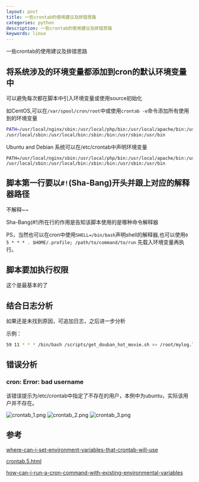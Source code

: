 ```yaml
---
layout: post
title: 一些crontab的使用建议及排错思路
categories: python
description: 一些crontab的使用建议及排错思路
keywords: linux
---
```


一些crontab的使用建议及排错思路

## 将系统涉及的环境变量都添加到cron的默认环境变量中

可以避免每次都在脚本中引入环境变量或使用source初始化

如CentOS,可以在`/var/spool/cron/root`中或使用`crontab -e`命令添加所有使用到的环境变量
``` bash
PATH=/usr/local/nginx/sbin:/usr/local/php/bin:/usr/local/apache/bin:/usr/local/mysql/bin:
/usr/local/sbin:/usr/local/bin:/sbin:/bin:/usr/sbin:/usr/bin
```
Ubuntu and Debian 系统可以在/etc/crontab中声明环境变量

```
PATH=/usr/local/nginx/sbin:/usr/local/php/bin:/usr/local/apache/bin:/usr/local/mysql/bin:
/usr/local/sbin:/usr/local/bin:/sbin:/bin:/usr/sbin:/usr/bin
```


## 脚本第一行要以`#!`(Sha-Bang)开头并跟上对应的解释器路径

不解释~~

Sha-Bang(#!)所在行的作用是告知该脚本使用的是哪种命令解释器

PS，当然也可以在cron中使用`SHELL=/bin/bash`声明shell的解释器,也可以使用`0 5 * * * . $HOME/.profile; /path/to/command/to/run`
先载入环境变量再执行。

## 脚本要加执行权限

这个是最基本的了

## 结合日志分析

如果还是未找到原因，可追加日志，之后进一步分析

示例：
``` bash
59 11 * * * /bin/bash /scripts/get_douban_hot_movie.sh >> /root/mylog.log 2>&1
```
## 错误分析

### cron: Error: bad username

该错误提示为/etc/crontab中指定了不存在的用户，本例中为ubuntu，实际该用户并不存在。

![crontab_1.png](https://i.loli.net/2018/08/28/5b8420ddc0988.png)
![crontab_2.png](https://i.loli.net/2018/08/28/5b8420ddb844b.png)
![crontab_3.png](https://i.loli.net/2018/08/28/5b8420ddacc8c.png)

## 参考

[where-can-i-set-environment-variables-that-crontab-will-use](https://stackoverflow.com/questions/2229825/where-can-i-set-environment-variables-that-crontab-will-use)

[crontab.5.html](http://manpages.ubuntu.com/manpages/xenial/en/man5/crontab.5.html)

[how-can-i-run-a-cron-command-with-existing-environmental-variables](https://unix.stackexchange.com/questions/27289/how-can-i-run-a-cron-command-with-existing-environmental-variables)

